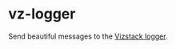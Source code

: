 # vz-logger
Send beautiful messages to the [Vizstack logger](https://github.com/vizstack/vz-logger).